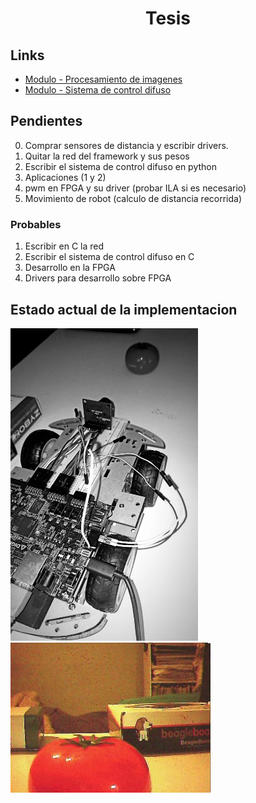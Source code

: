 <h1 align="center"> Tesis </h1> 

## Links

* [Modulo - Procesamiento de imagenes](https://github.com/Fuschetto97/Tesis/tree/main/pImagen)
* [Modulo - Sistema de control difuso](https://github.com/Fuschetto97/Tesis/tree/main/FuzzyControl)

## Pendientes

0) Comprar sensores de distancia y escribir drivers.
1) Quitar la red del framework y sus pesos
2) Escribir el sistema de control difuso en python
3) Aplicaciones (1 y 2)
4) pwm en FPGA y su driver (probar ILA si es necesario)
5) Movimiento de robot (calculo de distancia recorrida)

### Probables

1) Escribir en C la red 
2) Escribir el sistema de control difuso en C 
4) Desarrollo en la FPGA
5) Drivers para desarrollo sobre FPGA

## Estado actual de la implementacion

<img src=./imagenes/estado2.jpeg height=500 width=300 alt="Hardware" /> <img src=./imagenes/estado3.jpeg alt="Hardware" />
